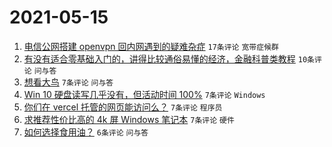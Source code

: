 # 2021-05-15

1. [电信公网搭建 openvpn 回内网遇到的疑难杂症](https://www.v2ex.com/t/777037) `17条评论` `宽带症候群`
1. [有没有适合零基础入门的，讲得比较通俗易懂的经济，金融科普类教程](https://www.v2ex.com/t/777038) `10条评论` `问与答`
1. [想看大鸟](https://www.v2ex.com/t/777058) `7条评论` `问与答`
1. [Win 10 硬盘读写几乎没有，但活动时间 100%](https://www.v2ex.com/t/777044) `7条评论` `Windows`
1. [你们在 vercel 托管的网页能访问么？](https://www.v2ex.com/t/777043) `7条评论` `程序员`
1. [求推荐性价比高的 4k 屏 Windows 笔记本](https://www.v2ex.com/t/777042) `7条评论` `硬件`
1. [如何选择食用油？](https://www.v2ex.com/t/777036) `6条评论` `问与答`

